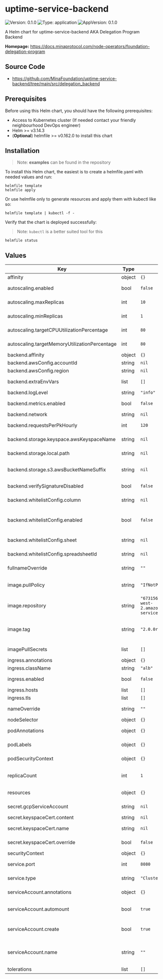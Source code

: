 # uptime-service-backend

![Version: 0.1.0](https://img.shields.io/badge/Version-0.1.0-informational?style=flat-square) ![Type: application](https://img.shields.io/badge/Type-application-informational?style=flat-square) ![AppVersion: 0.1.0](https://img.shields.io/badge/AppVersion-0.1.0-informational?style=flat-square)

A Helm chart for uptime-service-backend AKA Delegation Program Backend

**Homepage:** <https://docs.minaprotocol.com/node-operators/foundation-delegation-program>

## Source Code

* <https://github.com/MinaFoundation/uptime-service-backend/tree/main/src/delegation_backend>

## Prerequisites

Before using this Helm chart, you should have the following prerequisites:

- Access to Kubernetes cluster (If needed contact your friendly neighbourhood DevOps engineer)
- Helm >= v3.14.3
- (**Optional**) helmfile >= v0.162.0 to install this chart

## Installation

> Note: **examples** can be found in the repository

To install this Helm chart, the easiest is to create a helmfile.yaml with needed values and run:

```
helmfile template
helmfile apply
```

Or use helmfile only to generate resources and apply them with kubectl like so:

```
helmfile template | kubectl -f -
```

Verify that the chart is deployed successfully:

> Note: `kubectl` is a better suited tool for this

```
helmfile status
```

## Values

| Key | Type | Default | Description |
|-----|------|---------|-------------|
| affinity | object | `{}` | Affinity rules |
| autoscaling.enabled | bool | `false` | Whether to enable HPA |
| autoscaling.maxReplicas | int | `10` | Maximum HPA replicas |
| autoscaling.minReplicas | int | `1` | Minimum HPA replicas |
| autoscaling.targetCPUUtilizationPercentage | int | `80` | Target threshold of CPU utilization |
| autoscaling.targetMemoryUtilizationPercentage | int | `80` | Target threshold of RAM utilization |
| backend.affinity | object | `{}` |  |
| backend.awsConfig.accountId | string | `nil` | AWS Account ID |
| backend.awsConfig.region | string | `nil` | AWS Region |
| backend.extraEnvVars | list | `[]` | Extra Environment Variables |
| backend.logLevel | string | `"info"` |  |
| backend.metrics.enabled | bool | `false` | Whether to enable prometheus metrics |
| backend.network | string | `nil` | Name of a testnet |
| backend.requestsPerPkHourly | int | `120` | Hourly rate limit per Mina node |
| backend.storage.keyspace.awsKeyspaceName | string | `nil` | Name of AWS Keyspace |
| backend.storage.local.path | string | `nil` | Path for storing submissions locally |
| backend.storage.s3.awsBucketNameSuffix | string | `nil` | Buckets are named `awsConfig.AccountId`-`awsBucketNameSuffix` |
| backend.verifySignatureDisabled | bool | `false` | Disable submission signature verification |
| backend.whitelistConfig.column | string | `nil` | Google spreadsheet column name |
| backend.whitelistConfig.enabled | bool | `false` | Whether to verify participants with Google sheet whitelist |
| backend.whitelistConfig.sheet | string | `nil` | Google spreadsheet sheet name |
| backend.whitelistConfig.spreadsheetId | string | `nil` | Google spreadsheet ID |
| fullnameOverride | string | `""` | The full release name override |
| image.pullPolicy | string | `"IfNotPresent"` | The pullPolicy used when pulling the image |
| image.repository | string | `"673156464838.dkr.ecr.us-west-2.amazonaws.com/uptime-service-backend"` | The repository of the image |
| image.tag | string | `"2.0.0rc5-cb6524c"` | The tag of the image. Overrides the image tag whose default is the chart appVersion. |
| imagePullSecrets | list | `[]` | The secrets used to pull the image |
| ingress.annotations | object | `{}` | Ingress Annotations |
| ingress.className | string | `"alb"` | Ingress class name |
| ingress.enabled | bool | `false` | Whether to enable ingress |
| ingress.hosts | list | `[]` |  |
| ingress.tls | list | `[]` |  |
| nameOverride | string | `""` | The release name override |
| nodeSelector | object | `{}` | Node selector labels |
| podAnnotations | object | `{}` | Annotations to add to the pods |
| podLabels | object | `{}` | The labels to add to the pods |
| podSecurityContext | object | `{}` | The Pod Security Context |
| replicaCount | int | `1` | The number of pods to be deployed for bot |
| resources | object | `{}` | Resource limitations for the pods |
| secret.gcpServiceAccount | string | `nil` | GCP service account json |
| secret.keyspaceCert.content | string | `nil` | Certificate content |
| secret.keyspaceCert.name | string | `nil` | Certificate file name(i.e. cert.crt) |
| secret.keyspaceCert.override | bool | `false` | Whether to override default certificate |
| securityContext | object | `{}` | The Security Context |
| service.port | int | `8080` | Kubernetes Service port |
| service.type | string | `"ClusterIP"` | Kubernetes Service type |
| serviceAccount.annotations | object | `{}` | Annotations to add to the service account |
| serviceAccount.automount | bool | `true` | Automatically mount a ServiceAccount's API credentials? |
| serviceAccount.create | bool | `true` | Specifies whether a service account should be created |
| serviceAccount.name | string | `""` | If not set and create is true, a name is generated using the fullname template |
| tolerations | list | `[]` | Tolerations |

